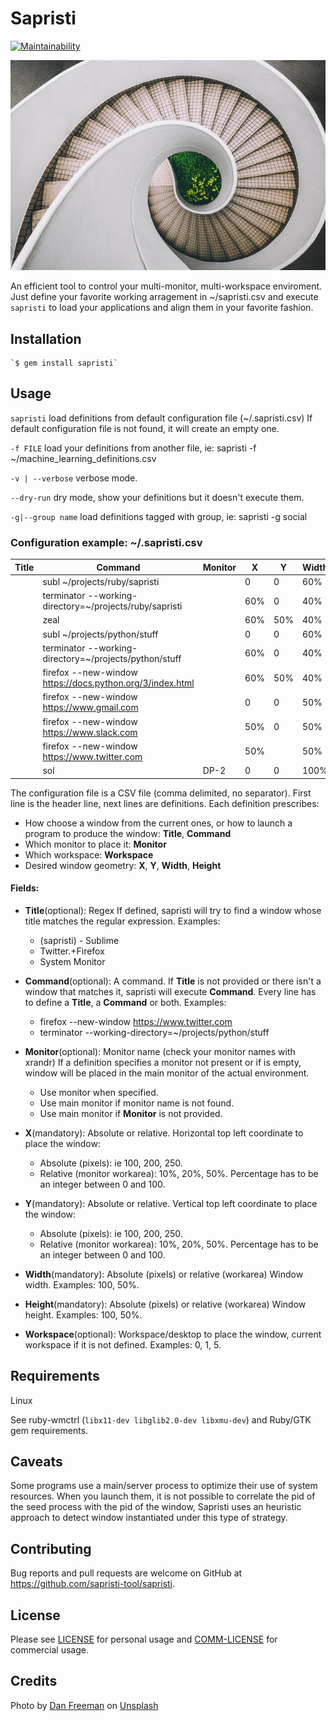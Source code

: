 # Sapristi

[![Maintainability](https://api.codeclimate.com/v1/badges/e168b7940a847148f617/maintainability)](https://codeclimate.com/github/sapristi-tool/sapristi/maintainability)

![Sapristi image](/assets/images/sapristi.jpg)

An efficient tool to control your multi-monitor, multi-workspace enviroment. Just define your favorite working arragement in ~/sapristi.csv  and execute `sapristi` to load your applications and align them in your favorite fashion.

## Installation

    `$ gem install sapristi`

## Usage

`sapristi` load definitions from default configuration file (~/.sapristi.csv) If default configuration file is not found, it will create an empty one.

  `-f FILE` load your definitions from another file, ie: sapristi -f ~/machine_learning_definitions.csv

  `-v | --verbose` verbose mode.

  `--dry-run` dry mode, show your definitions but it doesn't execute them.

  `-g|--group name` load definitions tagged with group, ie: sapristi -g social


### Configuration example: ~/.sapristi.csv

| __Title__ | __Command__                                                                         | __Monitor__ | __X__          | __Y__          | __Width__  | __Height__ | __Workspace__ | __Group__    |
|-------|---------------------------------------------------------------------------------|---------|------------|------------|--------|--------|-----------|----------|
|       | subl ~/projects/ruby/sapristi                                                   |         | 0          | 0          | 60%    | 100%   | 0         | sapristi |
|       | terminator --working-directory=~/projects/ruby/sapristi                         |         | 60%        | 0          | 40%    | 50%    | 0         | sapristi |
|       | zeal                                                                            |         | 60%        | 50%        | 40%    | 50%    | 0         | sapristi |
|       | subl ~/projects/python/stuff                                                    |         | 0          | 0          | 60%    | 100%   | 1         | python   |
|       | terminator --working-directory=~/projects/python/stuff                          |         | 60%        | 0          | 40%    | 50%    | 1         | python   |
|       | firefox --new-window https://docs.python.org/3/index.html                       |         | 60%        | 50%        | 40%    | 50%    | 1         | python   |
|       | firefox --new-window https://www.gmail.com                                      |         | 0          | 0          | 50%    | 100%   | 2         | social   |
|       | firefox --new-window https://www.slack.com                                      |         | 50%        | 0          | 50%    | 50%    | 2         | social   |
|       | firefox --new-window https://www.twitter.com                                    |         | 50%        |            | 50%    | 50%    | 2         | social   |
|       | sol                                                                             | DP-2    | 0          | 0          | 100%   | 100%   | 3         | games    |

The configuration file is a CSV file (comma delimited, no separator). First line is the header line, next lines are definitions. Each definition prescribes:
 - How choose a window from the current ones, or how to launch a program to produce the window: __Title__, __Command__
 - Which monitor to place it: __Monitor__
 - Which workspace: __Workspace__
 - Desired window geometry: __X__, __Y__, __Width__, __Height__


#### Fields:

- __Title__(optional): Regex If defined, sapristi will try to find a window whose title matches the regular expression. Examples:
  - \(sapristi\) - Sublime
  - Twitter.+Firefox
  - System Monitor

- __Command__(optional): A command. If __Title__ is not provided or there isn't a window that matches it, sapristi will execute __Command__.
Every line has to define a __Title__, a __Command__ or both. Examples:
  - firefox --new-window https://www.twitter.com
  - terminator --working-directory=~/projects/python/stuff
  

- __Monitor__(optional): Monitor name (check your monitor names with xrandr) If a definition specifies a monitor not present or if is empty, window will be placed in the main monitor of the actual environment.
  - Use monitor when specified.
  - Use main monitor if monitor name is not found.
  - Use main monitor if __Monitor__ is not provided.
  
- __X__(mandatory): Absolute or relative. Horizontal top left coordinate to place the window:
  - Absolute (pixels): ie 100, 200, 250.
  - Relative (monitor workarea): 10%, 20%, 50%. Percentage has to be an integer between 0 and 100. 

- __Y__(mandatory): Absolute or relative. Vertical top left coordinate to place the window:
  - Absolute (pixels): ie 100, 200, 250.
  - Relative (monitor workarea): 10%, 20%, 50%. Percentage has to be an integer between 0 and 100. 

- __Width__(mandatory): Absolute (pixels) or relative (workarea) Window width. Examples: 100, 50%. 

- __Height__(mandatory): Absolute (pixels) or relative (workarea) Window height. Examples: 100, 50%. 

- __Workspace__(optional): Workspace/desktop to place the window, current workspace if it is not defined. Examples: 0, 1, 5.

## Requirements

Linux

See ruby-wmctrl (`libx11-dev libglib2.0-dev libxmu-dev`) and Ruby/GTK gem requirements.

## Caveats

Some programs use a main/server process to optimize their use of system resources. When you launch them, it is not possible to correlate the pid of the seed process with the pid of the window, Sapristi uses an heuristic approach to detect window instantiated under this type of strategy.

## Contributing

Bug reports and pull requests are welcome on GitHub at https://github.com/sapristi-tool/sapristi.

## License

Please see [LICENSE](https://github.com/sapristi-tool/sapristi/blob/master/LICENSE.txt) for personal usage and [COMM-LICENSE](https://github.com/sapristi-tool/sapristi/blob/master/COMM-LICENSE.txt) for commercial usage.

## Credits
<span>Photo by <a href="https://unsplash.com/@danfreemanphoto?utm_source=unsplash&amp;utm_medium=referral&amp;utm_content=creditCopyText">Dan Freeman</a> on <a href="https://unsplash.com/?utm_source=unsplash&amp;utm_medium=referral&amp;utm_content=creditCopyText">Unsplash</a></span>
